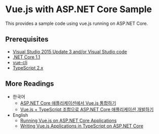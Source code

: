 # Vue.js with ASP.NET Core Sample #

This provides a sample code using vue.js running on ASP.NET Core.


## Prerequisites ##

* [Visual Studio 2015 Update 3 and/or Visual Studio code](https://www.visualstudio.com/downloads/)
* [.NET Core 1.1](https://www.microsoft.com/net/download/core#/current)
* [vue-cli](https://www.npmjs.com/package/vue-cli)
* [TypeScript 2.x](http://www.typescriptlang.org/)


## More Readings ##

* 한국어
  * [ASP.NET Core 애플리케이션에서 Vue.js 통합하기](http://blog.aliencube.org/ko/2017/02/13/running-vuejs-on-aspnet-core-apps/)
  * [Vue.js + TypeScript 조합으로 ASP.NET Core 애플리케이션 개발하기](http://blog.aliencube.org/ko/2017/02/23/running-vuejs-with-typescript-on-aspnet-core-apps/)
* English
  * [Running Vue.js on ASP.NET Core Applications](https://blog.kloud.com.au/2017/02/14/running-vuejs-on-aspnet-core-apps/)
  * [Writing Vue.js Applications in TypeScript on ASP.NET Core](https://blog.kloud.com.au/2017/02/24/writing-vuejs-apps-in-typescript-on-aspnet-core/)
